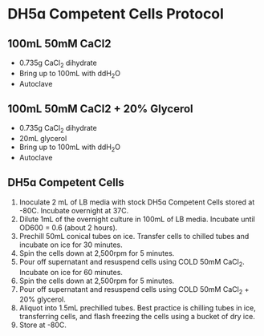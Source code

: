 # DH5ɑ Competent Cells Protocol

## 100mL 50mM CaCl2
- 0.735g CaCl<sub>2</sub> dihydrate 
- Bring up to 100mL with ddH<sub>2</sub>O
- Autoclave 

## 100mL 50mM CaCl2 + 20% Glycerol 
- 0.735g CaCl<sub>2</sub> dihydrate  
- 20mL glycerol 
- Bring up to 100mL with ddH<sub>2</sub>O
- Autoclave 

## DH5ɑ Competent Cells
1. Inoculate 2 mL of LB media with stock DH5ɑ Competent Cells stored at -80C. Incubate overnight at 37C. 
2. Dilute 1mL of the overnight culture in 100mL of LB media. Incubate until OD600 = 0.6 (about 2 hours). 
3. Prechill 50mL conical tubes on ice. Transfer cells to chilled tubes and incubate on ice for 30 minutes. 
4. Spin the cells down at 2,500rpm for 5 minutes. 
5. Pour off supernatant and resuspend cells using COLD 50mM CaCl<sub>2</sub>. Incubate on ice for 60 minutes. 
6. Spin the cells down at 2,500rpm for 5 minutes. 
7. Pour off supernatant and resuspend cells using COLD 50mM CaCl<sub>2</sub> + 20% glycerol. 
8. Aliquot into 1.5mL prechilled tubes. Best practice is chilling tubes in ice, transferring cells, and flash freezing the cells using  a bucket of dry ice. 
9. Store at -80C. 
